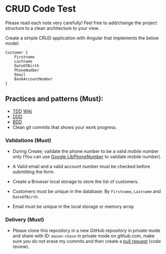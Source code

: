 # CRUD Code Test 

Please read each note very carefully!
Feel free to add/change the project structure to a clean architecture to your view.

Create a simple CRUD application with Angular that implements the below model:
```
Customer {
	Firstname
	Lastname
	DateOfBirth
	PhoneNumber
	Email
	BankAccountNumber
}
```
## Practices and patterns (Must):

- [TDD](https://angular.io/guide/testing) [Wiki](https://en.wikipedia.org/wiki/Test-driven_development)
- [DDD](https://en.wikipedia.org/wiki/Domain-driven_design)
- [BDD](https://en.wikipedia.org/wiki/Behavior-driven_development)
- Clean git commits that shows your work progress.

### Validations (Must)

- During Create; validate the phone number to be a valid *mobile* number only (You can use [Google LibPhoneNumber](https://github.com/google/libphonenumber) to validate mobile number).

- A Valid email and a valid account number must be checked before submitting the form.

- Create a Browser local storage to store the list of customers.

- Customers must be unique in the database: By `Firstname`, `Lastname` and `DateOfBirth`.

- Email must be unique in the local storage or memory array

### Delivery (Must)
- Please clone this repository in a new GitHub repository in private mode and share with ID: `mason-chase` in private mode on github.com, make sure you do not erase my commits and then create a [pull request](https://docs.github.com/en/pull-requests/collaborating-with-pull-requests/proposing-changes-to-your-work-with-pull-requests/about-pull-requests) (code review).


